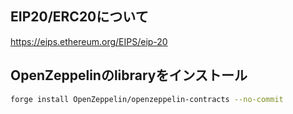 ## EIP20/ERC20について
https://eips.ethereum.org/EIPS/eip-20

## OpenZeppelinのlibraryをインストール
```bash
forge install OpenZeppelin/openzeppelin-contracts --no-commit
```

